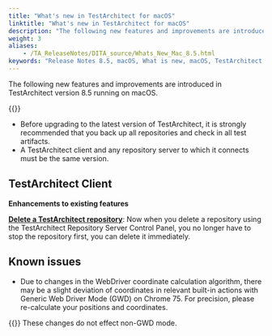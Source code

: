 ```yaml
--- 
title: "What's new in TestArchitect for macOS"
linktitle: "What's new in TestArchitect for macOS"
description: "The following new features and improvements are introduced in TestArchitect version 8.5 running on macOS."
weight: 3
aliases: 
    - /TA_ReleaseNotes/DITA_source/Whats_New_Mac_8.5.html
keywords: "Release Notes 8.5, macOS, What is new, macOS, TestArchitect 8.5, TestArchitect 8.5, what is new, macOS"
---
```


The following new features and improvements are introduced in TestArchitect version 8.5 running on macOS.

{{<remember>}}

-   Before upgrading to the latest version of TestArchitect, it is strongly recommended that you back up all repositories and check in all test artifacts.
-   A TestArchitect client and any repository server to which it connects must be the same version.

## TestArchitect Client

**Enhancements to existing features**

[**Delete a TestArchitect repository**](/TA_Administration/Topics/adm_delete_repo.html#): Now when you delete a repository using the TestArchitect Repository Server Control Panel, you no longer have to stop the repository first, you can delete it immediately.

## Known issues

-   Due to changes in the WebDriver coordinate calculation algorithm, there may be a slight deviation of coordinates in relevant built-in actions with Generic Web Driver Mode \(GWD\) on Chrome 75. For precision, please re-calculate your positions and coordinates.

{{<note>}} These changes do not effect non-GWD mode.


